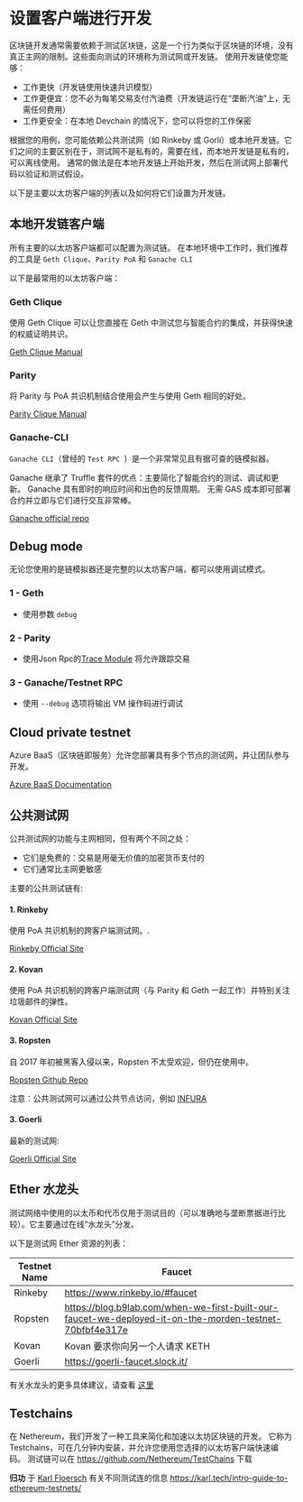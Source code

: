 # 设置客户端进行开发

区块链开发通常需要依赖于测试区块链，这是一个行为类似于区块链的环境，没有真正主网的限制。这些面向测试的环境称为测试网或开发链。
使用开发链使您能够：
- 工作更快（开发链使用快速共识模型）
- 工作更便宜：您不必为每笔交易支付汽油费（开发链运行在“垄断汽油”上，无需任何费用）
- 工作更安全：在本地 Devchain 的情况下，您可以将您的工作保密

根据您的用例，您可能依赖公共测试网（如 Rinkeby 或 Gorli）或本地开发链。它们之间的主要区别在于，测试网不是私有的，需要在线，而本地开发链是私有的，可以离线使用。
通常的做法是在本地开发链上开始开发，然后在测试网上部署代码以验证和测试假设。

以下是主要以太坊客户端的列表以及如何将它们设置为开发链。

## 本地开发链客户端

所有主要的以太坊客户端都可以配置为测试链。
在本地环境中工作时，我们推荐的工具是 ``` Geth Clique ```、``` Parity PoA ``` 和 ``` Ganache CLI ```

以下是最常用的以太坊客户端：
### Geth Clique

使用 Geth Clique 可以让您直接在 Geth 中测试您与智能合约的集成，并获得快速的权威证明共识。

[Geth Clique Manual](geth.md)

### Parity

将 Parity 与 PoA 共识机制结合使用会产生与使用 Geth 相同的好处。

[Parity Clique Manual](parity.md)

### Ganache-CLI

``` Ganache CLI ```（曾经的 ```Test RPC ```）是一个非常常见且有据可查的链模拟器。

Ganache 继承了 Truffle 套件的优点：主要简化了智能合约的测试、调试和更新。 Ganache 具有即时的响应时间和出色的反馈周期。
无需 GAS 成本即可部署合约并立即与它们进行交互非常棒。

[Ganache official repo](https://github.com/trufflesuite/ganache-cli)

## Debug mode

无论您使用的是链模拟器还是完整的以太坊客户端，都可以使用调试模式。

### 1 - Geth

- 使用参数 ``` debug ```

### 2 - Parity

- 使用Json Rpc的[Trace Module](https://github.com/paritytech/parity/wiki/JSONRPC-trace-module) 将允许跟踪交易

### 3 - Ganache/Testnet RPC

- 使用 ``` --debug ``` 选项将输出 VM 操作码进行调试

## Cloud private testnet

Azure BaaS（区块链即服务）允许您部署具有多个节点的测试网，并让团队参与开发。

[Azure BaaS Documentation](https://azure.microsoft.com/en-us/solutions/blockchain/) 

## 公共测试网

公共测试网的功能与主网相同，但有两个不同之处：
* 它们是免费的：交易是用毫无价值的加密货币支付的
* 它们通常比主网更敏感

主要的公共测试链有:

#### 1. Rinkeby

使用 PoA 共识机制的跨客户端测试网。.

[Rinkeby Official Site](https://www.rinkeby.io)

#### 2. Kovan

使用 PoA 共识机制的跨客户端测试网（与 Parity 和 Geth 一起工作）并特别关注垃圾邮件的弹性。  

[Kovan Official Site](https://kovan-testnet.github.io/website/)

#### 3. Ropsten

自 2017 年初被黑客入侵以来，Ropsten 不太受欢迎，但仍在使用中。

[Ropsten Github Repo](https://github.com/ethereum/ropsten)

注意：公共测试网可以通过公共节点访问，例如 [INFURA](https://www.infura.io)

#### 3. Goerli

最新的测试网:

[Goerli Official Site](https://goerli.net/)

## Ether 水龙头

测试网络中使用的以太币和代币仅用于测试目的（可以准确地与垄断票据进行比较）。它主要通过在线“水龙头”分发。

以下是测试网 Ether 资源的列表：

| Testnet Name | Faucet|
|----------------------|-------|
|Rinkeby|https://www.rinkeby.io/#faucet|
|Ropsten|https://blog.b9lab.com/when-we-first-built-our-faucet-we-deployed-it-on-the-morden-testnet-70bfbf4e317e|
|Kovan|Kovan 要求你向另一个人请求 KETH|
|Goerli|https://goerli-faucet.slock.it/|

有关水龙头的更多具体建议，请查看 [这里](https://medium.com/@juanfranblanco/netherum-faucet-and-nuget-templates-4a088f06933d)

## Testchains

在 Nethereum，我们开发了一种工具来简化和加速以太坊区块链的开发。 它称为 Testchains，可在几分钟内安装，并允许您使用您选择的以太坊客户端快速编码。 测试链可以在 https://github.com/Nethereum/TestChains 下载


**归功**  于 [Karl Floersch](https://karl.tech) 有关不同测试连的信息 https://karl.tech/intro-guide-to-ethereum-testnets/
